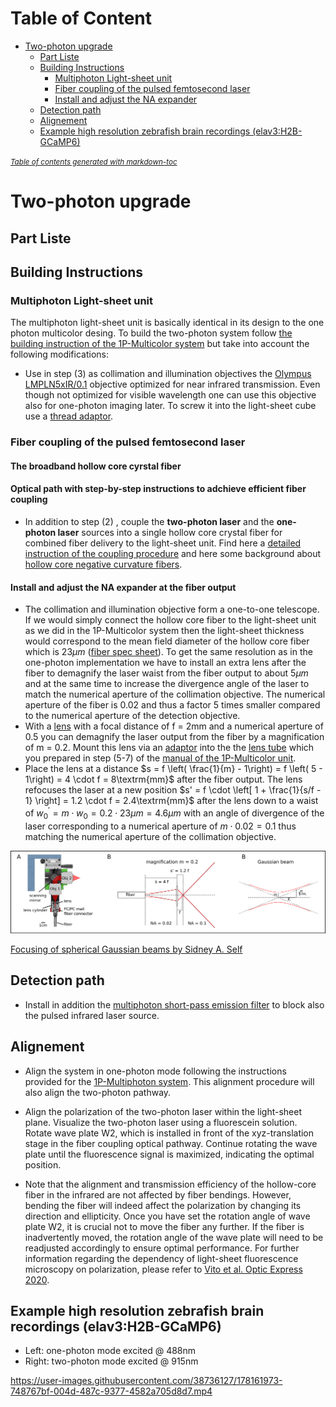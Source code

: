 # Table of Content
- [Two-photon upgrade](#two-photon-upgrade)
  * [Part Liste](#part-liste)
  * [Building Instructions](#building-instructions)
    + [Multiphoton Light-sheet unit](#multiphoton-light-sheet-unit)
    + [Fiber coupling of the pulsed femtosecond laser](#fiber-coupling-of-the-pulsed-femtosecond-laser)
    + [Install and adjust the NA expander](#install-and-adjust-the-na-expander)
  * [Detection path](#detection-path)
  * [Alignement](#alignement)
  * [Example high resolution zebrafish brain recordings (elav3:H2B-GCaMP6)](#example-high-resolution-zebrafish-brain-recordings--elav3-h2b-gcamp6-)

<small><i><a href='http://ecotrust-canada.github.io/markdown-toc/'>Table of contents generated with markdown-toc</a></i></small>




# Two-photon upgrade

## Part Liste

## Building Instructions

### Multiphoton Light-sheet unit

The multiphoton light-sheet unit is basically identical in its design to the one photon multicolor desing. To build the two-photon system follow [the building instruction of the 1P-Multicolor system](1P_Multicolor_System.md) but take into account the following modifications: 

* Use in step (3) as collimation and illumination objectives  the [Olympus LMPLN5xIR/0.1](https://www.olympus-lifescience.com/modules/pdfgen/pdfmaker/en_pdf-export_objectives.7efd53eb1e8b4d509bc1bbe2184a7e28/LMPLN5XIR.pdf?rev=1615725199) objective optimized for near infrared transmission. Even though not optimized for visible wavelength one can use this objective also for one-photon imaging later. To screw it into the light-sheet cube use a [thread adaptor](https://punchout.webdev02.thorlabs.com/thorproduct.cfm?partnumber=RMSA3).

### Fiber coupling of the pulsed femtosecond laser

#### The broadband hollow core cyrstal fiber

#### Optical path with step-by-step instructions to adchieve efficient fiber coupling
* In addition to step (2) , couple the **two-photon laser** and the **one-photon laser** sources into a single hollow core crystal fiber for combined fiber delivery to the light-sheet unit. Find here a [detailed instruction of the coupling procedure](Fiber_coupling.md) and here some background about [hollow core negative curvature fibers](FiberOpticsReview.md).

#### Install and adjust the NA expander at the fiber output

* The collimation and illumination objective form a one-to-one telescope. If we would simply connect the hollow core fiber to the light-sheet unit as we did in the 1P-Multicolor system then the light-sheet thickness would correspond to the mean field diameter of the hollow core fiber which is $23\mu m$ ([fiber spec sheet](https://github.com/vbormuth/OLU/files/9039097/PMC-C-K9005.B2_delivered_2019-01-16.pdf)). To get the same resolution as in the one-photon implementation we have to install an extra lens after the fiber to demagnify the laser waist from the fiber output to about $5\mu m$ and at the same time to increase the divergence angle of the laser to match the numerical aperture of the collimation objective. The numerical aperture of the fiber is 0.02 and thus a factor 5 times smaller compared to the numerical aperture of the detection objective.
* With a [lens](https://www.thorlabs.com/thorproduct.cfm?partnumber=C151TMD-B) with a focal distance of f = 2mm and a numerical aperture of 0.5 you can demagnify the laser output from the fiber by a magnification of m = 0.2. Mount this lens via an [adaptor](https://www.thorlabs.com/thorproduct.cfm?partnumber=S05TM06) into the the [lens tube](https://www.thorlabs.com/thorproduct.cfm?partnumber=SM05M10) which you prepared in step (5-7) of the [manual of the 1P-Multicolor unit](1P_Multicolor_System.md).  
* Place the lens at a distance $s = f \left( \frac{1}{m} - 1\right) = f \left( 5 - 1\right) = 4 \cdot f = 8\textrm{mm}$ after the fiber output. The lens refocuses the laser at a new position $s' = f \cdot \left[ 1 + \frac{1}{s/f - 1} \right] = 1.2 \cdot f = 2.4\textrm{mm}$ after the lens down to a waist of $w_0^{'} = m \cdot w_0 = 0.2 \cdot 23 \mu m = 4.6\mu m$ with an angle of divergence of the laser corresponding to a numerical aperture of $m \cdot 0.02 = 0.1$ thus matching the numerical aperture of the collimation objective.


![NA_Expander](Figures/Coupling2P_update.png)

[Focusing of spherical Gaussian beams by Sidney A. Self](https://citeseerx.ist.psu.edu/viewdoc/download?doi=10.1.1.1091.571&rep=rep1&type=pdf)




## Detection path
* Install in addition the [multiphoton short-pass emission filter](https://www.semrock.com/filterdetails.aspx?id=ff01-750/sp-25) to block also the pulsed infrared laser source.

## Alignement

* Align the system in one-photon mode following the instructions provided for the [1P-Multiphoton system](1P_Multicolor_System.md). This alignment procedure will also align the two-photon pathway.

* Align the polarization of the two-photon laser within the light-sheet plane. Visualize the two-photon laser using a fluorescein solution. Rotate wave plate W2, which is installed in front of the xyz-translation stage in the fiber coupling optical pathway. Continue rotating the wave plate until the fluorescence signal is maximized, indicating the optimal position.

* Note that the alignment and transmission efficiency of the hollow-core fiber in the infrared are not affected by fiber bendings. However, bending the fiber will indeed affect the polarization by changing its direction and ellipticity. Once you have set the rotation angle of wave plate W2, it is crucial not to move the fiber any further. If the fiber is inadvertently moved, the rotation angle of the wave plate will need to be readjusted accordingly to ensure optimal performance. For further information regarding the dependency of light-sheet fluorescence microscopy on polarization, please refer to [Vito et al. Optic Express 2020](https://opg.optica.org/boe/fulltext.cfm?uri=boe-11-8-4651&id=433823).

## Example high resolution zebrafish brain recordings (elav3:H2B-GCaMP6)

* Left: one-photon mode excited @ 488nm
* Right:  two-photon mode excited @ 915nm

https://user-images.githubusercontent.com/38736127/178161973-748767bf-004d-487c-9377-4582a705d8d7.mp4


